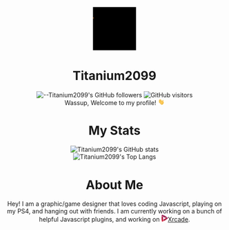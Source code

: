   <div align="center"><img src="https://github.com/Titanium2099/Titanium2099/blob/main/Titanium.gif" width="100"/></div>

# <div align="center">Titanium2099</div>
<div align=center> 

![--Titanium2099's GitHub followers](https://img.shields.io/github/followers/Titanium2099?color=00bbbb&style=for-the-badge&logo=github&logoColor=fff) 
![GitHub visitors](https://visitor-badge-reloaded.herokuapp.com/badge?page_id=Titanium2099.visitor.badge.reloaded&color=00bbbb&style=for-the-badge&logo=github)
  <br>Wassup, Welcome to my profile! <img src="https://raw.githubusercontent.com/Titanium2099/Titanium2099/main/wave.gif" width="15px">
  # My Stats
![Titanium2099's GitHub stats](https://github-readme-stats.vercel.app/api?username=Titanium2099&show_icons=true)<br>
![Titanium2099's Top Langs](https://github-readme-stats.vercel.app/api/top-langs/?username=Titanium2099&layout=compact)
  # About Me
  Hey! I am a graphic/game designer that loves coding Javascript, playing on my PS4, and hanging out with friends. I am currently working on a bunch of helpful Javascript plugins, and working on [<img src="https://raw.githubusercontent.com/Titanium2099/Titanium2099/main/alt_normal.png" width="15px">Xrcade](https://www.xrcade.xyz?ref=progit).  
</div>

